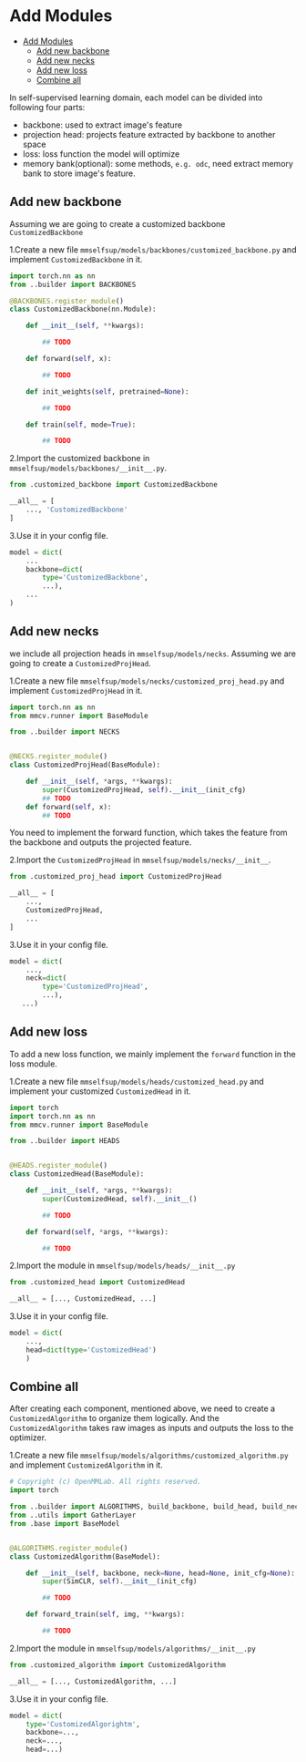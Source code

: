 # Add Modules

- [Add Modules](#add-modules)
  - [Add new backbone](#add-new-backbone)
  - [Add new necks](#add-new-necks)
  - [Add new loss](#add-new-loss)
  - [Combine all](#combine-all)

In self-supervised learning domain, each model can be divided into following four parts:

- backbone: used to extract image's feature
- projection head: projects feature extracted by backbone to another space
- loss: loss function the model will optimize
- memory bank(optional): some methods, `e.g. odc`, need extract memory bank to store image's feature.

## Add new backbone

Assuming we are going to create a customized backbone `CustomizedBackbone`

1.Create a new file `mmselfsup/models/backbones/customized_backbone.py` and implement `CustomizedBackbone` in it.

```python
import torch.nn as nn
from ..builder import BACKBONES

@BACKBONES.register_module()
class CustomizedBackbone(nn.Module):

    def __init__(self, **kwargs):

        ## TODO

    def forward(self, x):

        ## TODO

    def init_weights(self, pretrained=None):

        ## TODO

    def train(self, mode=True):

        ## TODO
```

2.Import the customized backbone in `mmselfsup/models/backbones/__init__.py`.

```python
from .customized_backbone import CustomizedBackbone

__all__ = [
    ..., 'CustomizedBackbone'
]
```

3.Use it in your config file.

```python
model = dict(
    ...
    backbone=dict(
        type='CustomizedBackbone',
        ...),
    ...
)
```

## Add new necks

we include all projection heads in `mmselfsup/models/necks`. Assuming we are going to create a `CustomizedProjHead`.

1.Create a new file `mmselfsup/models/necks/customized_proj_head.py` and implement `CustomizedProjHead` in it.

```python
import torch.nn as nn
from mmcv.runner import BaseModule

from ..builder import NECKS


@NECKS.register_module()
class CustomizedProjHead(BaseModule):

    def __init__(self, *args, **kwargs):
        super(CustomizedProjHead, self).__init__(init_cfg)
        ## TODO
    def forward(self, x):
        ## TODO
```

You need to implement the forward function, which takes the feature from the backbone and outputs the projected feature.

2.Import the `CustomizedProjHead` in `mmselfsup/models/necks/__init__`.

```python
from .customized_proj_head import CustomizedProjHead

__all__ = [
    ...,
    CustomizedProjHead,
    ...
]
```

3.Use it in your config file.

```python
model = dict(
    ...,
    neck=dict(
        type='CustomizedProjHead',
        ...),
   ...)
```

## Add new loss

To add a new loss function, we mainly implement the `forward` function in the loss module.

1.Create a new file `mmselfsup/models/heads/customized_head.py` and implement your customized `CustomizedHead` in it.

```python
import torch
import torch.nn as nn
from mmcv.runner import BaseModule

from ..builder import HEADS


@HEADS.register_module()
class CustomizedHead(BaseModule):

    def __init__(self, *args, **kwargs):
        super(CustomizedHead, self).__init__()

        ## TODO

    def forward(self, *args, **kwargs):

        ## TODO
```

2.Import the module in `mmselfsup/models/heads/__init__.py`

```python
from .customized_head import CustomizedHead

__all__ = [..., CustomizedHead, ...]
```

3.Use it in your config file.

```python
model = dict(
    ...,
    head=dict(type='CustomizedHead')
    )
```

## Combine all

After creating each component, mentioned above, we need to create a `CustomizedAlgorithm` to organize them logically. And the `CustomizedAlgorithm` takes raw images as inputs and outputs the loss to the optimizer.

1.Create a new file `mmselfsup/models/algorithms/customized_algorithm.py` and implement `CustomizedAlgorithm` in it.

```python
# Copyright (c) OpenMMLab. All rights reserved.
import torch

from ..builder import ALGORITHMS, build_backbone, build_head, build_neck
from ..utils import GatherLayer
from .base import BaseModel


@ALGORITHMS.register_module()
class CustomizedAlgorithm(BaseModel):

    def __init__(self, backbone, neck=None, head=None, init_cfg=None):
        super(SimCLR, self).__init__(init_cfg)

        ## TODO

    def forward_train(self, img, **kwargs):

        ## TODO
```

2.Import the module in `mmselfsup/models/algorithms/__init__.py`

```python
from .customized_algorithm import CustomizedAlgorithm

__all__ = [..., CustomizedAlgorithm, ...]
```

3.Use it in your config file.

```python
model = dict(
    type='CustomizedAlgorightm',
    backbone=...,
    neck=...,
    head=...)
```

